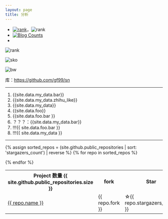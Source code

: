 ```yaml
---
layout: page
title: 分析
---
```



<object data="https://www.guofei.site/pages/trophy.svg"></object>


- [![rank](https://github.com/gf99/sn/blob/master/data/rank.svg?raw=true)](https://gitstar-ranking.com/guofei9987)，![rank](https://github.com/gf99/sn/blob/master/data/star.svg?raw=true)
- <a href="https://www.zhihu.com/people/guo-fei-16-12/answers/by_votes" target="_blank"><img alt="Blog Counts" src="https://www.guofei.site/guofei9987/zhihu.svg"></a>
- <a href="https://www.zhihu.com/people/guo-fei-16-12/answers/by_votes" target="_blank"><object data="https://www.guofei.site/guofei9987/zhihu.svg"></object></a>



<object data="https://github.com/gf99/sn/blob/master/data/text.svg?raw=true"></object>
<object data="https://github.com/gf99/sn/blob/master/data/sko.svg?raw=true"></object>
<object data="https://github.com/gf99/sn/blob/master/data/bw.svg?raw=true"></object>



![rank](https://github.com/gf99/sn/blob/master/data/text.svg?raw=true)

![sko](https://github.com/gf99/sn/blob/master/data/sko.svg?raw=true)

![bw](https://github.com/gf99/sn/blob/master/data/bw.svg?raw=true)

库：https://github.com/gf99/sn

--------


1. {{site.data.my_data.bar}}
2. {{site.data.my_data.zhihu_like}}
3. {{site.data.my_data}}
4. {{site.data.foo}}
4. {{site.data.foo.bar }}
5. ？？？：{{site.data.my_data.bar}}
6. !!!{{ site.data.foo.bar }}
6. !!!{{ site.data.my_data }}



------------------

<table>
<tr>
  <th>Project 数量 {{ site.github.public_repositories.size }} </th>
  <th>fork</th>
  <th>Star</th>
  <th>Fork</th>
  <th>language</th>
  <th>description</th>
</tr>

{% assign sorted_repos = (site.github.public_repositories | sort: 'stargazers_count') | reverse %}
{% for repo in sorted_repos  %}
<tr>
  <td><a href="{{ repo.html_url }}">{{ repo.name }}</a></td>
  <td>{{ repo.fork }}</td>
  <td>☆{{ repo.stargazers_count }}</td>
  <td><img alt="fork:" src="https://www.guofei.site/public/icon/fork.svg">{{ repo.forks_count }}</td>
  <td>{{repo.language}}</td>

  <td>{{ repo.description }}</td>
</tr>
{% endfor %}
</table>

